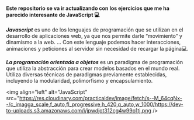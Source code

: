 #### Este repositorio se va ir actualizando con los ejercicios que me ha parecido interesante de JavaScript 💻


 ___Javascript___ es uno de los lenguajes de programación que se utilizan en el desarrollo de aplicaciones web, ya que nos permite darle “movimiento” y dinamismo a la web. ... Con este lenguaje podemos hacer interacciones, animaciones y peticiones al servidor sin necesidad de recargar la página💻.
 
 ___La programación orientada a objetos___ es un paradigma de programación que utiliza la abstracción para crear modelos basados en el mundo real. Utiliza diversas técnicas de paradigmas previamente establecidas, incluyendo la modularidad, polimorfismo y encapsulamiento.
 
 
<img align="left" alt="JavaScript"  src="https://res.cloudinary.com/practicaldev/image/fetch/s--M_64cqNx--/c_imagga_scale,f_auto,fl_progressive,h_420,q_auto,w_1000/https://dev-to-uploads.s3.amazonaws.com/i/jpwdjot312cg4w99o1tj.png />
 
